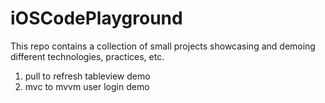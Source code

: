 # iOSCodePlayground
This repo contains a collection of small projects showcasing and demoing different technologies, practices, etc.

1) pull to refresh tableview demo
2) mvc to mvvm user login demo
